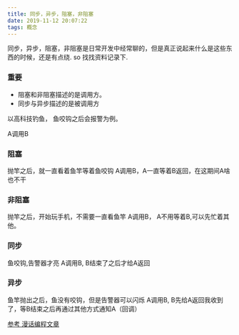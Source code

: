 ```yaml
---
title: 同步，异步，阻塞，非阻塞
date: 2019-11-12 20:07:22
tags: 概念
---
```


同步，异步，阻塞，非阻塞是日常开发中经常聊的，但是真正说起来什么是这些东西的时候，还是有点绕. so 找找资料记录下.
<!-- more -->


### 重要
- 阻塞和非阻塞描述的是调用方。
- 同步与异步描述的是被调用方

以高科技钓鱼， 鱼咬钩之后会报警为例。

A调用B

### 阻塞
抛竿之后，就一直看着鱼竿等着鱼咬钩
A调用B，A一直等着B返回，在这期间A啥也不干

### 非阻塞
抛竿之后，开始玩手机，不需要一直看鱼竿
A调用B， A不用等着B,可以先忙着其他。

### 同步
鱼咬钩,告警器才亮
A调用B, B结束了之后才给A返回
### 异步
鱼竿抛出之后，鱼没有咬钩，但是告警器可以闪烁
A调用B, B先给A返回我收到了，等B结束之后再通过其他方式通知A（回调）

[参考 漫话编程文章](https://mp.weixin.qq.com/s/LgC43CL8TqkvbIwkJmVHrQ)